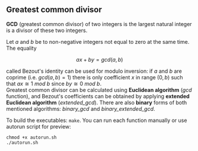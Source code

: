 ## Greatest common divisor
**GCD** (greatest common divisor) of two integers is the largest natural integer is a divisor of these two integers.  

Let $a$ and $b$ be to non-negative integers not equal to zero at the same time.  The equality

$$ax+by=gcd(a, b)$$

called Bezout's identity can be used for modulo inversion: if $a$ and $b$ are coprime (i.e. $gcd(a, b) = 1$) there is only coefficient $x$ in range $(0, b)$ such that $ax \cong 1\:mod\:b$ since $by \cong 0\:mod\:b$.  
Greatest common divisor can be calculated using **Euclidean algorithm** (*gcd* function), and Bezout's coefficients can be obtained by applying **extended Euclidean algorithm** (*extended_gcd*). There are also **binary** forms of both mentioned algorithms: *binary_gcd* and *binary_extended_gcd*.

To build the executables: `make`.
You can run each function manually or use autorun script for preview:

    chmod +x autorun.sh
    ./autorun.sh


